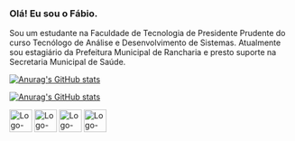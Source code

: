 ### Olá! Eu sou o Fábio.

Sou um estudante na Faculdade de Tecnologia de Presidente Prudente do curso Tecnólogo de Análise e Desenvolvimento de Sistemas. Atualmente sou estagiário da Prefeitura Municipal de Rancharia e presto suporte na Secretaria Municipal de Saúde.

[![Anurag's GitHub stats](https://github-readme-stats.vercel.app/api?username=fabioab1&theme=dracula)](https://github.com/anuraghazra/github-readme-stats)

[![Anurag's GitHub stats](https://github-readme-stats.vercel.app/api/top-langs?username=fabioab1&theme=dracula&langs_count=4)](https://github.com/anuraghazra/github-readme-stats)

<div style="display: inline_block">
  <img align="center" alt="Logo-Cs" height="40" width="40" src="https://upload.wikimedia.org/wikipedia/commons/1/17/C_Sharp_Icon.png">
  <img align="center" alt="Logo-Python" height="40" width="40" src="https://cdn.iconscout.com/icon/free/png-256/free-python-3521655-2945099.png">
  <img align="center" alt="Logo-HTML5" height="40" width="40" src="https://upload.wikimedia.org/wikipedia/commons/thumb/3/38/HTML5_Badge.svg/800px-HTML5_Badge.svg.png">
  <img align="center" alt="Logo-CSS3" height="40" width="40" src="https://upload.wikimedia.org/wikipedia/commons/thumb/6/62/CSS3_logo.svg/800px-CSS3_logo.svg.png">
</div>
